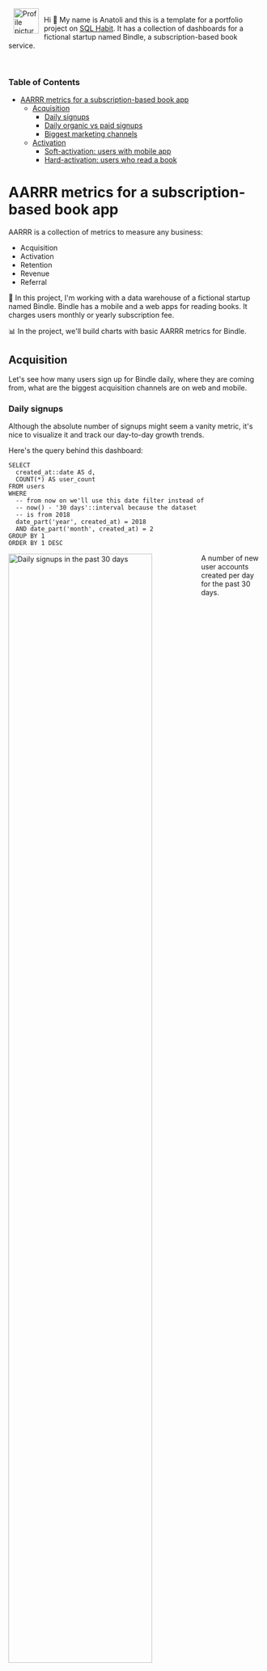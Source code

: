 <img align="left" src="https://images.weserv.nl/?url=avatars.githubusercontent.com/u/768070?v=4&h=100&w=100&fit=cover&mask=circle&maxage=7d" alt="Profile picture" width="50" height="50" hspace="10">

Hi :wave: My name is Anatoli and this is a template for a portfolio project on <a href="https://www.sqlhabit.com">SQL Habit</a>. It has a collection of dashboards for a fictional startup named Bindle, a subscription-based book service.

<br>

### Table of Contents
- [AARRR metrics for a subscription-based book app](#aarrr-metrics-for-a-subscription-based-book-app)
  - [Acquisition](#acquisition)
    - [Daily signups](#daily-signups)
    - [Daily organic vs paid signups](#daily-organic-vs-paid-signups)
    - [Biggest marketing channels](#biggest-marketing-channels)
  - [Activation](#activation)
    - [Soft-activation: users with mobile app](#soft-activation-users-with-mobile-app)
    - [Hard-activation: users who read a book](#hard-activation-users-who-read-a-book)

# AARRR metrics for a subscription-based book app

AARRR is a collection of metrics to measure any business:

* Acquisition
* Activation
* Retention
* Revenue
* Referral

:iphone: In this project, I'm working with a data warehouse of a fictional startup named Bindle. Bindle has a mobile and a web apps for reading books. It charges users monthly or yearly subscription fee.

:bar_chart: In the project, we'll build charts with basic AARRR metrics for Bindle.

## Acquisition

Let's see how many users sign up for Bindle daily, where they are coming from, what are the biggest acquisition channels are on web and mobile.

### Daily signups

Although the absolute number of signups might seem a vanity metric, it's nice to visualize it and track our day-to-day growth trends.

Here's the query behind this dashboard:

~~~pgsql
SELECT
  created_at::date AS d,
  COUNT(*) AS user_count
FROM users
WHERE
  -- from now on we'll use this date filter instead of
  -- now() - '30 days'::interval because the dataset
  -- is from 2018
  date_part('year', created_at) = 2018
  AND date_part('month', created_at) = 2
GROUP BY 1
ORDER BY 1 DESC
~~~

<img align="left" src="./images/charts/daily_signups.png" alt="Daily signups in the past 30 days" width="75%">

A number of new user accounts created per day for the past 30 days.

<br clear="left"/>
<br>

### Daily organic vs paid signups

Let's transform the absolute-number vanity metric into something more actionable. What drives our growth? Let's see the ratio between organic signups and users we acquired through marketing campaigns:

~~~pgsql
SELECT
  created_at::date AS d,
  CASE WHEN utm_medium IS NULL THEN 'organic' ELSE 'paid' END AS user_source,
  COUNT(*) AS user_count
FROM users
WHERE
  date_part('year', created_at) = 2018
  AND date_part('month', created_at) = 2
GROUP BY 1, 2
ORDER BY 1 DESC
~~~

<img align="right" src="./images/charts/daily_organic_vs_paid_signups.png" alt="Daily organic vs paid signups" width="75%">

A number of new organic and paid user accounts created per day for the past 30 days.

<br clear="right"/>
<br>

### Biggest marketing channels

Let's zoom into paid signups and see which channels and campaigns drive our growth.

~~~pgsql
SELECT
  utm_source,
  utm_campaign,
  utm_content,
  COUNT(*) AS user_count
FROM users
WHERE
  date_part('year', created_at) = 2018
  AND date_part('month', created_at) = 2
  AND utm_medium IS NOT NULL
GROUP BY 1, 2, 3
ORDER BY 4 DESC
~~~

<img align="left" src="./images/charts/biggest_marketing_channels.png" alt="Biggest marketing channels" width="75%">

As you can see, Twitter and Facebook are our primary paid CPC marketing channels.

<br clear="left"/>
<br>

## Activation

Now we've glimpsed into the user numbers, let's see what happens with these users down the funnel.

### Soft-activation: users with mobile app

Let's see how many users who signed up on the web installed a mobile app. Here and later we'll use daily cohorts based on user signup date.

~~~pgsql
WITH mobile_app_users AS (
  SELECT DISTINCT user_id
  FROM mobile_analytics.events m
)

SELECT
  u.created_at::date AS d,
  CASE WHEN m.user_id IS NOT NULL THEN 'has_mobile_app' ELSE 'only_web' END AS mobile_app_status,
  COUNT(u.id) AS user_count
FROM users u
LEFT JOIN mobile_app_users m
  ON u.id = m.user_id
WHERE
  date_part('year', u.created_at) = 2018
  AND date_part('month', u.created_at) = 2
GROUP BY 1, 2
ORDER BY 1 DESC
~~~

<img align="right" src="./images/charts/new_signups_with_mobile_apps.png" alt="New web signups with mobile apps" width="75%">

Let's see what portion of users who signed up via the website installed our mobile app.

> [!NOTE]
> Even if new users haven't read a book yet, we may reach them later in the mobile app via a push notification or an in-app message.

<br clear="right"/>
<br>

### Hard-activation: users who read a book

By definition, the hard-activation is when users do the primary action of our app – read books. Let's see what percentage of users actually read books.

~~~pgsql
SELECT
  u.created_at::date AS d,
  CASE WHEN b.user_id IS NOT NULL THEN 'started_a_book' ELSE 'has_not_started_a_book' END AS hard_activation_status,
  COUNT(DISTINCT(u.id)) AS user_count
FROM users u
LEFT JOIN books_users b
  ON u.id = b.user_id
WHERE
  date_part('year', u.created_at) = 2018
  AND date_part('month', u.created_at) = 2
GROUP BY 1, 2
ORDER BY 1 DESC
~~~

<img align="left" src="./images/charts/hard_activation.png" alt="Web signups who have started reading a book" width="75%">

Let's see the portion of web signups who actually did what they came for and started reading a book.

<br clear="left"/>
<br>

If we were to start improving the hard-activation rate, let's make sure we can reliably measure it. We'd want to increase a portion of users who started reading books, so let's rebuild the last chart :point_up: and show hard activation rate in percentages:

~~~pgsql
WITH hard_activation_stats AS (
  SELECT
    u.created_at::date AS d,
    CASE WHEN b.user_id IS NOT NULL THEN 'started_a_book' ELSE 'has_not_started_a_book' END AS hard_activation_status,
    COUNT(DISTINCT(u.id)) AS user_count
  FROM users u
  LEFT JOIN books_users b
    ON u.id = b.user_id
  WHERE
    date_part('year', u.created_at) = 2018
    AND date_part('month', u.created_at) = 2
  GROUP BY 1, 2
  ORDER BY 1 DESC
)

SELECT
  d,
  hard_activation_status,
  ROUND(100.0 * user_count / SUM(user_count) OVER (PARTITION BY d, hard_activation_stats)) AS pct
FROM hard_activation_stats
ORDER BY d DESC
~~~

<img align="right" src="./images/charts/hard_activation_relative.png" alt="Hard activation in percentage points" width="75%">

We can use this chart to measure if our efforts (improving onboarding, book recommendations, etc) lead to a bigger hard activation rate.

<br clear="right"/>
<br>

